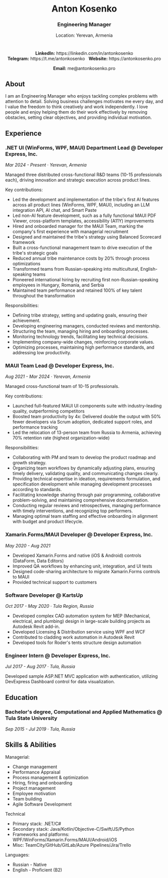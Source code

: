 <h1 align="center">Anton Kosenko</h1>
<h3 align="center">Engineering Manager</h3>

<p align="center">Location: Yerevan, Armenia</p>

<h1></h1>

<p align="center">
&nbsp;<b>LinkedIn:</b>&nbsp;https://linkedin.com/in/antonkosenko&nbsp;
&nbsp;<b>Telegram:</b>&nbsp;https://t.me/antonkosenko&nbsp;
&nbsp;<b>Website:</b>&nbsp;https://antonkosenko.pro&nbsp;
<p>

<p align="center"><b>Email:</b> me@antonkosenko.pro</p>

## About

I am an Engineering Manager who enjoys tackling complex problems with attention to detail. Solving business challenges motivates me every day, and I value the freedom to think creatively and work independently. I love people and enjoy helping them do their work effectively by removing obstacles, setting clear objectives, and providing individual motivation.

## Experience

### .NET UI (WinForms, WPF, MAUI) Department Lead @ Developer Express, Inc.
*Mar 2024 - Present · Yerevan, Armenia*

Managed three distributed cross-functional R&D teams (10-15 professionals each), driving innovation and strategic execution across product lines.

Key contributions:
- Led the development and implementation of the tribe's first AI features across all product lines (WinForms, WPF, MAUI), including an LLM integration API, AI chat, and Smart Paste
- Led non-AI feature development, such as a fully functional MAUI PDF Viewer, cross-platform templates, accessibility (A11Y) improvements
- Hired and onboarded manager for the MAUI Team, marking the company's first experience with managerial recruitment
- Designed and maintained the tribe's strategy using Balanced Scorecard framework
- Built a cross-functional management team to drive execution of the tribe's strategic goals
- Reduced annual tribe maintenance costs by 20% through process optimizations
- Transformed teams from Russian-speaking into multicultural, English-speaking teams
- Pioneered international hiring by recruiting first non-Russian-speaking employees in Hungary, Romania, and Serbia
- Maintained team performance and retained 100% of key talent throughout the transformation

Responsibilities:
- Defining tribe strategy, setting and updating goals, ensuring their achievement.
- Developing engineering managers, conducted reviews and mentorship.
- Structuring the team, managing hiring and onboarding processes.
- Monitoring technology trends, facilitating key technical decisions.
- Implementing company-wide changes, reinforcing corporate values.
- Optimizing processes, maintaining high performance standards, and addressing low productivity.

### MAUI Team Lead @ Developer Express, Inc.
*Aug 2021 - Mar 2024 · Yerevan, Armenia*

Managed cross-functional team of 10-15 professionals.

Key contributions:
- Launched full-featured MAUI UI components suite with industry-leading quality, outperforming competitors
- Boosted team productivity by 4x: Delivered double the output with 50% fewer developers via Scrum adoption, dedicated support roles, and performance tracking
- Led the relocation of 13-person team from Russia to Armenia, achieving 70% retention rate (highest organization-wide)

Responsibilities:
- Collaborating with PM and team to develop the product roadmap and growth strategy.
- Organizing team workflows by dynamically adjusting plans, ensuring timely delivery, validating quality, and communicating changes clearly.
- Providing technical expertise in ideation, requirements formulation, and specification development while managing development processes according to standards.
- Facilitating knowledge sharing through pair programming, collaborative problem-solving, and maintaining comprehensive documentation.
- Conducting regular reviews and retrospectives, managing performance with timely interventions, and recognizing top performers.
- Managing optimal team staffing and effective onboarding in alignment with budget and product lifecycle.

### Xamarin.Forms/MAUI Developer @ Developer Express, Inc.
*May 2020 - Aug 2021*

- Developed Xamarin.Forms and native (iOS & Android) controls (DataForm, Data Editors)
- Improved QA workflows by enhancing unit, integration, and UI tests
- Designed code-sharing architecture to migrate Xamarin.Forms controls to MAUI
- Provided technical support to customers

### Software Developer @ KartsUp
*Oct 2017 - May 2020 · Tula Region, Russia*

- Developed complex CAD automation system for MEP (Mechanical, electrical, and plumbing) design in large-scale building projects as Autodesk Revit add-in.
- Developed Licensing & Distribution service using WPF and WCF
- Contributed to cladding work automation in Autodesk Revit
- Developed tools for Roder's tents structure design automation

### Engineer Intern @ Developer Express, Inc.
*Jul 2017 - Aug 2017 · Tula, Russia*

Developed sample ASP.NET MVC application with authentication, utilizing DevExpress Dashboard control for data visualization.

## Education

### Bachelor's degree, Computational and Applied Mathematics @ Tula State University
*Sep 2015 - Jul 2019 · Tula, Russia*

## Skills & Abilities
Managerial:
- Change management
- Performance Appraisal
- Process management & optimization
- Hiring, firing and onboarding
- Project management
- Employee motivation
- Team building
- Agile Software Development

Technical
- Primary stack: .NET/C#
- Secondary stack: Java/Kotlin/Objective-C/Swift/JS/Python
- Frameworks and platforms: WPF/WinForms/Xamarin.Forms/MAUI/Android/iOS
- Misc: TeamCity/GitHub/GitLab/Azure Pipelines/Jira/Trello

Languages:
- Russian - Native
- English - Proficient (B2)
